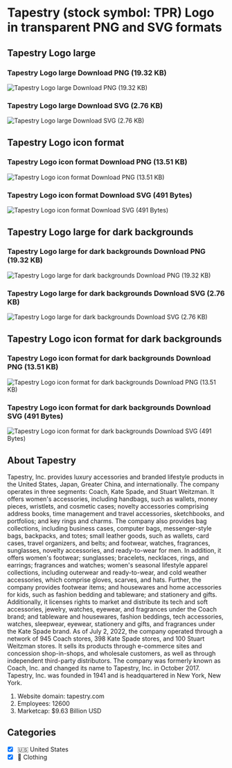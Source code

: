 # Tapestry (stock symbol: TPR) Logo in transparent PNG and SVG formats

## Tapestry Logo large

### Tapestry Logo large Download PNG (19.32 KB)

![Tapestry Logo large Download PNG (19.32 KB)](/img/orig/TPR_BIG-5d520a4e.png)

### Tapestry Logo large Download SVG (2.76 KB)

![Tapestry Logo large Download SVG (2.76 KB)](/img/orig/TPR_BIG-ce4901c6.svg)

## Tapestry Logo icon format

### Tapestry Logo icon format Download PNG (13.51 KB)

![Tapestry Logo icon format Download PNG (13.51 KB)](/img/orig/TPR-f0d69096.png)

### Tapestry Logo icon format Download SVG (491 Bytes)

![Tapestry Logo icon format Download SVG (491 Bytes)](/img/orig/TPR-8c2993e5.svg)

## Tapestry Logo large for dark backgrounds

### Tapestry Logo large for dark backgrounds Download PNG (19.32 KB)

![Tapestry Logo large for dark backgrounds Download PNG (19.32 KB)](/img/orig/TPR_BIG.D-8acf2c7c.png)

### Tapestry Logo large for dark backgrounds Download SVG (2.76 KB)

![Tapestry Logo large for dark backgrounds Download SVG (2.76 KB)](/img/orig/TPR_BIG.D-605e5f62.svg)

## Tapestry Logo icon format for dark backgrounds

### Tapestry Logo icon format for dark backgrounds Download PNG (13.51 KB)

![Tapestry Logo icon format for dark backgrounds Download PNG (13.51 KB)](/img/orig/TPR.D-3fb6b0bc.png)

### Tapestry Logo icon format for dark backgrounds Download SVG (491 Bytes)

![Tapestry Logo icon format for dark backgrounds Download SVG (491 Bytes)](/img/orig/TPR.D-33e53ff3.svg)

## About Tapestry

Tapestry, Inc. provides luxury accessories and branded lifestyle products in the United States, Japan, Greater China, and internationally. The company operates in three segments: Coach, Kate Spade, and Stuart Weitzman. It offers women's accessories, including handbags, such as wallets, money pieces, wristlets, and cosmetic cases; novelty accessories comprising address books, time management and travel accessories, sketchbooks, and portfolios; and key rings and charms. The company also provides bag collections, including business cases, computer bags, messenger-style bags, backpacks, and totes; small leather goods, such as wallets, card cases, travel organizers, and belts; and footwear, watches, fragrances, sunglasses, novelty accessories, and ready-to-wear for men. In addition, it offers women's footwear; sunglasses; bracelets, necklaces, rings, and earrings; fragrances and watches; women's seasonal lifestyle apparel collections, including outerwear and ready-to-wear, and cold weather accessories, which comprise gloves, scarves, and hats. Further, the company provides footwear items; and housewares and home accessories for kids, such as fashion bedding and tableware; and stationery and gifts. Additionally, it licenses rights to market and distribute its tech and soft accessories, jewelry, watches, eyewear, and fragrances under the Coach brand; and tableware and housewares, fashion beddings, tech accessories, watches, sleepwear, eyewear, stationery and gifts, and fragrances under the Kate Spade brand. As of July 2, 2022, the company operated through a network of 945 Coach stores, 398 Kate Spade stores, and 100 Stuart Weitzman stores. It sells its products through e-commerce sites and concession shop-in-shops, and wholesale customers, as well as through independent third-party distributors. The company was formerly known as Coach, Inc. and changed its name to Tapestry, Inc. in October 2017. Tapestry, Inc. was founded in 1941 and is headquartered in New York, New York.

1. Website domain: tapestry.com
2. Employees: 12600
3. Marketcap: $9.63 Billion USD


## Categories
- [x] 🇺🇸 United States
- [x] 👚 Clothing
